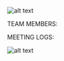 ![alt text](https://github.com/SoftwareChimp/SoftwareChimp.github.io/blob/main/Chimp%20big.jpg?raw=true)

TEAM MEMBERS:

MEETING LOGS:

![alt text](https://github.com/JustAnotherDevFromLA/SoftwareChimp.github.io/blob/main/Meeting_Logs/Test_Log?raw=true)
